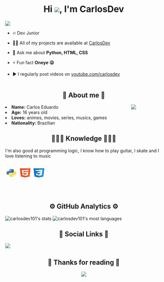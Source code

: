 <h1 align="center">Hi <img src="https://raw.githubusercontent.com/kaueMarques/kaueMarques/master/hi.gif" width="30px">, I'm CarlosDev</h1>

<img src="https://64.media.tumblr.com/60611a6332d425ce62d7f1d8de78848d/f4ed033572584c35-02/s640x960/017531c4475af73ee408bf33bd580532132199d0.gifv" align="center">

- 🔥 Dev Junior 

- 👨‍💻 All of my projects are available at [CarlosDev](https://github.com/CarlosDev101)

- 💬 Ask me about **Python, HTML, CSS**

- ⚡ Fun fact **Oneye 😜**

- ▶️ I regularly post videos on [youtube.com/carlosdev](https://www.youtube.com/channel/UC6YLQsrK7aYpA2LgbVOmYiQ)
<br><br>

<div>
<h2 align="center"> 🦊 About me 🦊 </h2>
<img src= "https://64.media.tumblr.com/f52b8def16c5077aca05f86f6f4e8117/07c998b5b735e495-c7/s400x600/c5a9a2aab2631eb2f5738769dfc012d2c018e98a.gifv" width="100px" align="right">
<li>
  <b>Name:</b> Carlos Eduardo
</li>
<li>
  <b>Age:</b> 16 years old
</li>
<li>
<b>Loves:</b> animes, movies, series, musics, games
</li>
<li>
<b>Nationality:</b> Brazilian
</li>
</div>


<h2 align="center">🙎🏻‍♂ Knowledge 🙎🏻‍♂ </h2>
<p>

I'm also good at programming logic, I know how to play guitar, I skate and I love listening to music
<div style="display: inline_block"><br>
  <img  alt="CarlosDev-Python" height="30" width="40" src="https://raw.githubusercontent.com/devicons/devicon/master/icons/python/python-original.svg">
  <img  alt="CarlosDev-HTML" height="30" width="40" src="https://raw.githubusercontent.com/devicons/devicon/master/icons/html5/html5-original.svg">
  <img  alt="CarlosDev-CSS" height="30" width="40" src="https://raw.githubusercontent.com/devicons/devicon/master/icons/css3/css3-original.svg">
</div>
</p>
<br><br>

<h2 align="center">⚙️ GitHub Analytics ⚙️</h2>

<p align="left">
<img width="530em" src="https://github-readme-stats.vercel.app/api?username=carlosdev101&show_icons=true&theme=vision-friendly-dark" alt="carlosdev101's stats"/>
<img width="530em" src="https://github-readme-stats.vercel.app/api/top-langs/?username=carlosdev101&layout=compact&theme=vision-friendly-dark" alt="carlosdev101's most languages"/>
</p>

<h2 align="center">🐺 Social Links 🐺</h2>

<div>
     <a href="https://www.youtube.com/channel/UC6YLQsrK7aYpA2LgbVOmYiQ" target="_blank"><img src="https://img.shields.io/badge/YouTube-FF0000?style=for-the-badge&logo=youtube&logoColor=white" target="_blank"></a>

</div>

<h2 align="center">💖 Thanks for reading 💖</h2>
<div align="center">
<img src="https://64.media.tumblr.com/580bcb2a401eefe7f32e17b15d37512a/edf80f99aead6cef-78/s500x750/2f5316d271569f0d65429255c63c8ac9bbf261e4.gifv">
</div>


